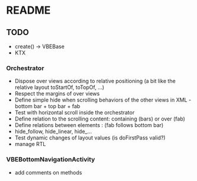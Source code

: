 # README

## TODO

- create() -> VBEBase
- KTX

### Orchestrator

- Dispose over views according to relative positioning (a bit like the relative layout toStartOf, toTopOf, ...)
- Respect the margins of over views
- Define simple hide when scrolling behaviors of the other views in XML - bottom bar + top bar + fab
- Test with horizontal scroll inside the orchestrator
- Define relation to the scrolling content: containing (bars) or over (fab)
- Define relations between elements : (fab follows bottom bar)
- hide_follow, hide_linear, hide_...
- Test dynamic changes of layout values (is doFirstPass valid?)
- manage RTL


### VBEBottomNavigationActivity

- add comments on methods